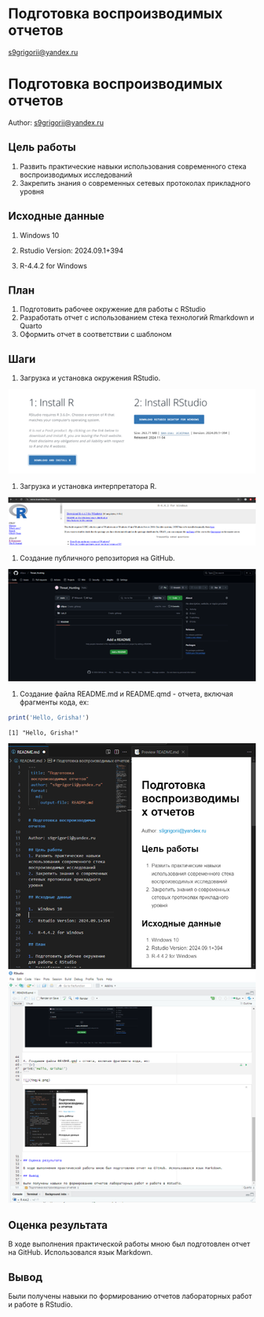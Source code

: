 # Подготовка воспроизводимых отчетов
s9grigorii@yandex.ru

# Подготовка воспроизводимых отчетов

Author: s9grigorii@yandex.ru

## Цель работы

1.  Развить практические навыки использования современного стека
    воспроизводимых исследований
2.  Закрепить знания о современных сетевых протоколах прикладного уровня

## Исходные данные

1.  Windows 10

2.  Rstudio Version: 2024.09.1+394

3.  R-4.4.2 for Windows

## План

1.  Подготовить рабочее окружение для работы с RStudio
2.  Разработать отчет с использованием стека технологий Rmarkdown и
    Quarto
3.  Оформить отчет в соответствии с шаблоном

## Шаги

1.  Загрузка и установка окружения RStudio.

![](img/1.png)

1.  Загрузка и установка интерпретатора R.

![](img/2.png)

1.  Создание публичного репозитория на GitHub.

![](img/3.png)

1.  Создание файла README.md и README.qmd - отчета, включая фрагменты
    кода, ex:

``` r
print('Hello, Grisha!')
```

    [1] "Hello, Grisha!"

![](img/4.png) ![](img/5.png)

## Оценка результата

В ходе выполнения практической работы мною был подготовлен отчет на
GitHub. Использовался язык Markdown.

## Вывод

Были получены навыки по формированию отчетов лабораторных работ и работе
в RStudio.
